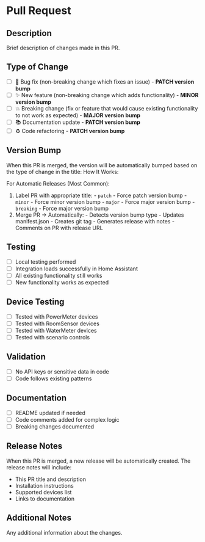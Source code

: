# Pull Request

## Description
Brief description of changes made in this PR.

## Type of Change
- [ ] 🐛 Bug fix (non-breaking change which fixes an issue) - **PATCH version bump**
- [ ] ✨ New feature (non-breaking change which adds functionality) - **MINOR version bump**
- [ ] 💥 Breaking change (fix or feature that would cause existing functionality to not work as expected) - **MAJOR version bump**
- [ ] 📚 Documentation update - **PATCH version bump**
- [ ] ♻️ Code refactoring - **PATCH version bump**

## Version Bump
When this PR is merged, the version will be automatically bumped based on the type of change in the title:
How It Works:

  For Automatic Releases (Most Common):

  1. Label PR with appropriate title:
    - `patch` - Force patch version bump
    - `minor` - Force minor version bump
    - `major` - Force major version bump
    - `breaking` - Force major version bump
  2. Merge PR → Automatically:
    - Detects version bump type
    - Updates manifest.json
    - Creates git tag
    - Generates release with notes
    - Comments on PR with release URL

## Testing
- [ ] Local testing performed
- [ ] Integration loads successfully in Home Assistant
- [ ] All existing functionality still works
- [ ] New functionality works as expected

## Device Testing
- [ ] Tested with PowerMeter devices
- [ ] Tested with RoomSensor devices
- [ ] Tested with WaterMeter devices
- [ ] Tested with scenario controls

## Validation
- [ ] No API keys or sensitive data in code
- [ ] Code follows existing patterns

## Documentation
- [ ] README updated if needed
- [ ] Code comments added for complex logic
- [ ] Breaking changes documented

## Release Notes
When this PR is merged, a new release will be automatically created. The release notes will include:
- This PR title and description
- Installation instructions
- Supported devices list
- Links to documentation

## Additional Notes
Any additional information about the changes.
